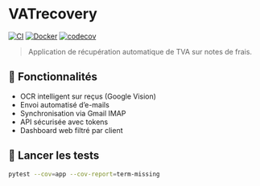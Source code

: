 # VATrecovery

[![CI](https://github.com/Poupou2112/VATrecovery/actions/workflows/ci.yml/badge.svg)](https://github.com/Poupou2112/VATrecovery/actions)
[![Docker](https://github.com/Poupou2112/VATrecovery/actions/workflows/docker.yml/badge.svg)](https://github.com/Poupou2112/VATrecovery/actions)
[![codecov](https://codecov.io/gh/Poupou2112/VATrecovery/branch/main/graph/badge.svg?token=f2c2215f-7200-4e3d-999c-f9fe0f6e4c8f)](https://codecov.io/gh/Poupou2112/VATrecovery)


> Application de récupération automatique de TVA sur notes de frais.

## 🚀 Fonctionnalités

- OCR intelligent sur reçus (Google Vision)
- Envoi automatisé d’e-mails
- Synchronisation via Gmail IMAP
- API sécurisée avec tokens
- Dashboard web filtré par client

## 🧪 Lancer les tests

```bash
pytest --cov=app --cov-report=term-missing
